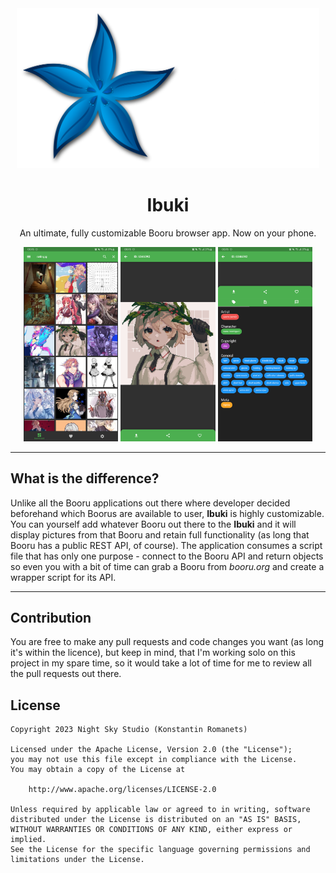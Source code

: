 <div align="center">
    <img src="docs/img/Ibuki logo.png" alt="Ibuki" height="256px"></img>
</div>
<h1 align="center">Ibuki</h1>
<p align="center">An ultimate, fully customizable Booru browser app. Now on your phone.</p>
<div align="center">
    <img src="docs/img/screenshots/dashboard.png" alt="Ibuki" width="30%"></img>
    <img src="docs/img/screenshots/viewer.png" alt="Ibuki" width="30%"></img>
    <img src="docs/img/screenshots/tags.png" alt="Ibuki" width="30%"></img>
</div>

---
## What is the difference?
Unlike all the Booru applications out there where developer decided beforehand which Boorus are available to user, **Ibuki** is highly customizable. You can yourself add whatever Booru out there to the **Ibuki** and it will display pictures from that Booru and retain full functionality (as long that Booru has a public REST API, of course). The application consumes a script file that has only one purpose - connect to the Booru API and return objects so even you with a bit of time can grab a Booru from *booru.org* and create a wrapper script for its API.

---
## Contribution
You are free to make any pull requests and code changes you want (as long it's within the licence), but keep in mind, that I'm working solo on this project in my spare time, so it would take a lot of time for me to review all the pull requests out there.

## License
```
Copyright 2023 Night Sky Studio (Konstantin Romanets)

Licensed under the Apache License, Version 2.0 (the "License");
you may not use this file except in compliance with the License.
You may obtain a copy of the License at

    http://www.apache.org/licenses/LICENSE-2.0

Unless required by applicable law or agreed to in writing, software
distributed under the License is distributed on an "AS IS" BASIS,
WITHOUT WARRANTIES OR CONDITIONS OF ANY KIND, either express or implied.
See the License for the specific language governing permissions and
limitations under the License.
```
